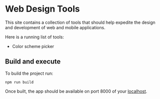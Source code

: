 # Web Design Tools

This site contains a collection of tools that should help expedite the design and development of web and mobile applications.

Here is a running list of tools:
- Color scheme picker

## Build and execute
To build the project run:
```shell
npm run build
```

Once built, the app should be available on port 8000 of your [localhost](http://localhost:8000/).

